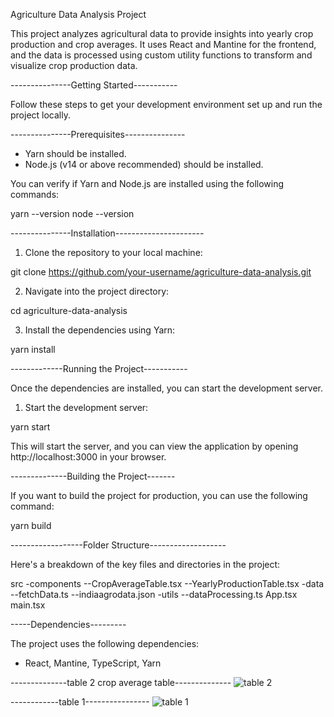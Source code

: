Agriculture Data Analysis Project

This project analyzes agricultural data to provide insights into yearly crop production and crop averages. It uses React and Mantine for the frontend, and the data is processed using custom utility functions to transform and visualize crop production data.



---------------Getting Started-----------

Follow these steps to get your development environment set up and run the project locally.

---------------Prerequisites---------------

- Yarn should be installed.
- Node.js (v14 or above recommended) should be installed.

You can verify if Yarn and Node.js are installed using the following commands:

yarn --version
node --version



---------------Installation----------------------

1. Clone the repository to your local machine:

git clone https://github.com/your-username/agriculture-data-analysis.git

2. Navigate into the project directory:

cd agriculture-data-analysis

3. Install the dependencies using Yarn:

yarn install



-------------Running the Project-----------

Once the dependencies are installed, you can start the development server.

1. Start the development server:

yarn start

This will start the server, and you can view the application by opening http://localhost:3000 in your browser.






--------------Building the Project-------

If you want to build the project for production, you can use the following command:

yarn build




------------------Folder Structure-------------------

Here's a breakdown of the key files and directories in the project:

src
-components
      --CropAverageTable.tsx
      --YearlyProductionTable.tsx
-data
      --fetchData.ts
      --indiaagrodata.json
-utils
      --dataProcessing.ts
App.tsx
main.tsx




-----Dependencies---------

The project uses the following dependencies:

- React, Mantine, TypeScript, Yarn


--------------table 2  crop average table--------------
![table 2 ](https://github.com/user-attachments/assets/2a185c2d-5631-438d-998f-1fd306180c0a)



------------table 1----------------
![table 1 ](https://github.com/user-attachments/assets/730f2965-3db4-4238-8eb4-0daba4e3e999)



